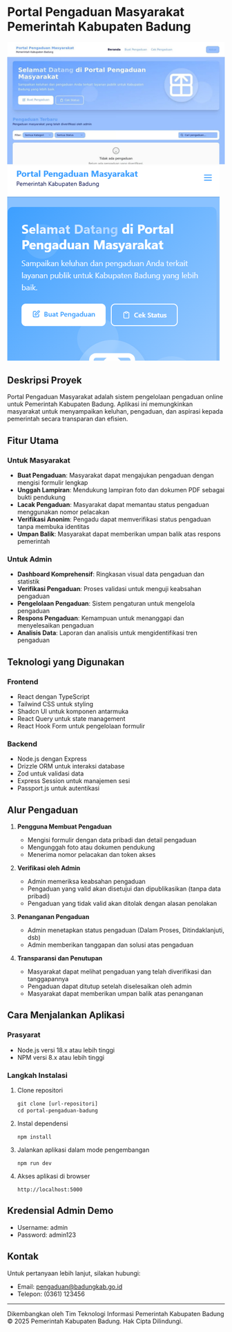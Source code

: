 # Portal Pengaduan Masyarakat Pemerintah Kabupaten Badung

![alt text](badung.jpeg)
![alt text](badung1.png)

## Deskripsi Proyek

Portal Pengaduan Masyarakat adalah sistem pengelolaan pengaduan online untuk Pemerintah Kabupaten Badung. Aplikasi ini memungkinkan masyarakat untuk menyampaikan keluhan, pengaduan, dan aspirasi kepada pemerintah secara transparan dan efisien.



## Fitur Utama

### Untuk Masyarakat
- **Buat Pengaduan**: Masyarakat dapat mengajukan pengaduan dengan mengisi formulir lengkap
- **Unggah Lampiran**: Mendukung lampiran foto dan dokumen PDF sebagai bukti pendukung
- **Lacak Pengaduan**: Masyarakat dapat memantau status pengaduan menggunakan nomor pelacakan
- **Verifikasi Anonim**: Pengadu dapat memverifikasi status pengaduan tanpa membuka identitas
- **Umpan Balik**: Masyarakat dapat memberikan umpan balik atas respons pemerintah

### Untuk Admin
- **Dashboard Komprehensif**: Ringkasan visual data pengaduan dan statistik
- **Verifikasi Pengaduan**: Proses validasi untuk menguji keabsahan pengaduan
- **Pengelolaan Pengaduan**: Sistem pengaturan untuk mengelola pengaduan
- **Respons Pengaduan**: Kemampuan untuk menanggapi dan menyelesaikan pengaduan
- **Analisis Data**: Laporan dan analisis untuk mengidentifikasi tren pengaduan

## Teknologi yang Digunakan

### Frontend
- React dengan TypeScript
- Tailwind CSS untuk styling
- Shadcn UI untuk komponen antarmuka
- React Query untuk state management
- React Hook Form untuk pengelolaan formulir

### Backend
- Node.js dengan Express
- Drizzle ORM untuk interaksi database
- Zod untuk validasi data
- Express Session untuk manajemen sesi
- Passport.js untuk autentikasi

## Alur Pengaduan

1. **Pengguna Membuat Pengaduan**
   - Mengisi formulir dengan data pribadi dan detail pengaduan
   - Mengunggah foto atau dokumen pendukung
   - Menerima nomor pelacakan dan token akses

2. **Verifikasi oleh Admin**
   - Admin memeriksa keabsahan pengaduan
   - Pengaduan yang valid akan disetujui dan dipublikasikan (tanpa data pribadi)
   - Pengaduan yang tidak valid akan ditolak dengan alasan penolakan

3. **Penanganan Pengaduan**
   - Admin menetapkan status pengaduan (Dalam Proses, Ditindaklanjuti, dsb)
   - Admin memberikan tanggapan dan solusi atas pengaduan

4. **Transparansi dan Penutupan**
   - Masyarakat dapat melihat pengaduan yang telah diverifikasi dan tanggapannya
   - Pengaduan dapat ditutup setelah diselesaikan oleh admin
   - Masyarakat dapat memberikan umpan balik atas penanganan

## Cara Menjalankan Aplikasi

### Prasyarat
- Node.js versi 18.x atau lebih tinggi
- NPM versi 8.x atau lebih tinggi

### Langkah Instalasi

1. Clone repositori
   ```
   git clone [url-repositori]
   cd portal-pengaduan-badung
   ```

2. Instal dependensi
   ```
   npm install
   ```

3. Jalankan aplikasi dalam mode pengembangan
   ```
   npm run dev
   ```

4. Akses aplikasi di browser
   ```
   http://localhost:5000
   ```

## Kredensial Admin Demo
- Username: admin
- Password: admin123

## Kontak

Untuk pertanyaan lebih lanjut, silakan hubungi:
- Email: pengaduan@badungkab.go.id
- Telepon: (0361) 123456

---

Dikembangkan oleh Tim Teknologi Informasi Pemerintah Kabupaten Badung
© 2025 Pemerintah Kabupaten Badung. Hak Cipta Dilindungi.